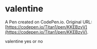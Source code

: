 # valentine

A Pen created on CodePen.io. Original URL: [https://codepen.io/Titan1/pen/KKEBzvV](https://codepen.io/Titan1/pen/KKEBzvV).

valentine yes or no